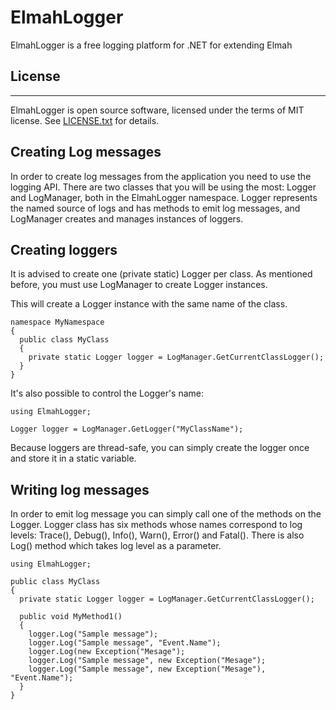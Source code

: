 # ElmahLogger

ElmahLogger is a free logging platform for .NET for extending Elmah

## License
---
ElmahLogger is open source software, licensed under the terms of MIT license.
See [LICENSE.txt](LICENSE.txt) for details.

## Creating Log messages

In order to create log messages from the application you need to use the logging API. There are two classes that you will be using the most: Logger and LogManager, both in the ElmahLogger namespace. Logger represents the named source of logs and has methods to emit log messages, and LogManager creates and manages instances of loggers.

## Creating loggers

It is advised to create one (private static) Logger per class. As mentioned before, you must use LogManager to create Logger instances.

This will create a Logger instance with the same name of the class.
```
namespace MyNamespace
{
  public class MyClass
  {
    private static Logger logger = LogManager.GetCurrentClassLogger();
  }
}
```
It's also possible to control the Logger's name:

```
using ElmahLogger;

Logger logger = LogManager.GetLogger("MyClassName");
```

Because loggers are thread-safe, you can simply create the logger once and store it in a static variable.

## Writing log messages

In order to emit log message you can simply call one of the methods on the Logger. Logger class has six methods whose names correspond to log levels: Trace(), Debug(), Info(), Warn(), Error() and Fatal(). There is also Log() method which takes log level as a parameter.

```
using ElmahLogger;

public class MyClass
{
  private static Logger logger = LogManager.GetCurrentClassLogger();

  public void MyMethod1()
  {
    logger.Log("Sample message");
    logger.Log("Sample message", "Event.Name");
    logger.Log(new Exception("Mesage");
	logger.Log("Sample message", new Exception("Mesage");
    logger.Log("Sample message", new Exception("Mesage"), "Event.Name");
  }
}
```